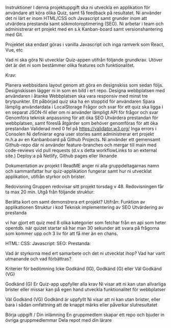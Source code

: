 Instruktioner
I denna projektuppgift ska ni utveckla en applikation för användare att köra olika Quiz, samt få feedback på resultatet. Ni använder det ni lärt er inom HTML/CSS och Javascript samt grunder inom att utvärdera prestanda samt sökmotoroptimering (SEO). Ni arbetar i team och administrerar ert projekt med en s.k Kanban-board samt versionshantering med Git.

Projektet ska endast göras i vanilla Javascript och inga ramverk som React, Vue, etc

Vad ni ska göra
Ni utvecklar Quiz-appen utifrån följande grundkrav. Utöver det är det ni som bestämmer olika features och funktionalitet.

Krav:

Planera webbsidans layout genom att göra en designskiss som sedan följs. Designskissen lägger ni in som en bild i ert repo.
Designa webbplatsen med användaren i åtanke
Webbplatsen ska vara responsiv med minst tre brytpunkter.
Ett påbörjad quiz ska ha en stopptid för användaren
Spara lämplig användardata i LocalStorage
Frågor och svar för ett quiz ska ligga i en separat JSON-fil eller om ni använder lämpligt API för frågor och svar
Genomföra teknisk anpassning för att öka SEO
Utvärdera prestandan för webbplatsen, samt föreslå åtgärder som behöver genomföras för att öka prestandan
Validerad med 0 fel på https://validator.w3.org/
Inga errors i Consolen
Ni definierar egna user stories samt administrerar ert projekt m.h.a av en Kanbanboard på Github Projects.
Ni använder ett gemensamt Github-repo där ni använder feature-branches och mergar till main med code-reviews vid pull requests (d.v.s detta workflowLinks to an external site.)
Deploy:a på Netlify, Github pages eller liknande

Dokumentation av projekt
I ReadME anger ni alla gruppdeltagarnas namn och sammanfattar hur quiz-applikation fungerar samt hur ni utvecklat applikation, utifrån styrkor och brister.

Redovisning
Gruppen redovisar sitt projekt torsdag v 48. Redovisningen får ta max 20 min.  Utgå från följande struktur:

Berätta kort om samt demonstrera ert projekt? Utifrån:
Funktion av applikationen
Struktur i kod
Teknisk implementering av SEO
Utvärdering av prestanda

vi har gjort ett quiz med 8 olika kategorier som fetchar från en api som heter opentdb. när quizet startar så har man 30 sekunder att svara på frågorna som kommer upp och 3 liv för att få mer än en chans.

HTML:
CSS:
Javascript:
SEO:
Prestanda:

Vad är styrkorna med ert samarbete och det ni utvecklat ihop?
Vad har varit utmanande och vad förbättras?



Kriterier för bedömning
Icke Godkänd (IG), Godkänd (G) eller Väl Godkänd (VG)

Godkänd (G)
Er Quiz-app uppfyller alla krav
Ni visar att ni kan utan allvarliga brister eller missar kan på egen hand utveckla funktionalitet för webbplatser

Väl Godkänd (VG)
Godkänd är uppfyllt
Ni visar att ni kan utan brister, eller bara i sådan omfattning att de knappt märks eller påverkar slutresultatet

Börja uppgift / Din inlämning
En gruppmedlem skapar ett repo och bjuder in övriga gruppmedlemmar
Dela repot med din lärare
